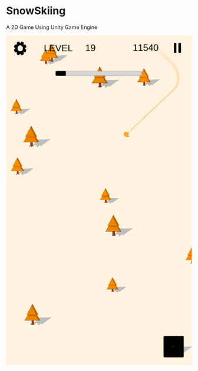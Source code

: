 # SnowSkiing

A 2D Game Using Unity Game Engine

![alt text](https://github.com/AUser000/SnowSkiing/blob/master/Assets/Images/Screenshot_Initial_Implimentation.png)
